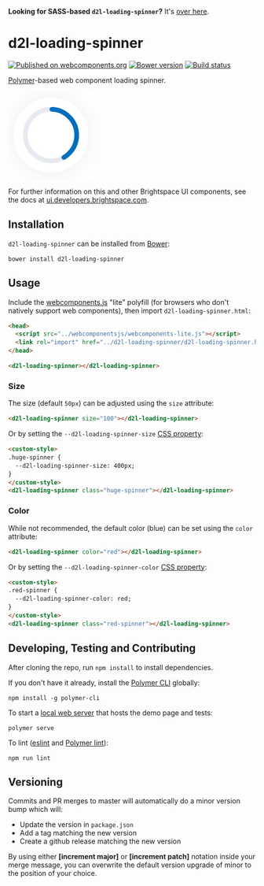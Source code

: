 **Looking for SASS-based `d2l-loading-spinner`?** It's [over here](https://github.com/BrightspaceUI/loading-spinner/tree/sass).

# d2l-loading-spinner
[![Published on webcomponents.org](https://img.shields.io/badge/webcomponents.org-published-blue.svg)](https://www.webcomponents.org/element/BrightspaceUI/loading-spinner)
[![Bower version][bower-image]][bower-url]
[![Build status][ci-image]][ci-url]

[Polymer](https://www.polymer-project.org)-based web component loading spinner.

![screenshot of loading component](/loading-spinner.gif?raw=true)

For further information on this and other Brightspace UI components, see the docs at [ui.developers.brightspace.com](http://ui.developers.brightspace.com/).

## Installation

`d2l-loading-spinner` can be installed from [Bower][bower-url]:
```shell
bower install d2l-loading-spinner
```

## Usage

Include the [webcomponents.js](http://webcomponents.org/polyfills/) "lite" polyfill (for browsers who don't natively support web components), then import `d2l-loading-spinner.html`:

```html
<head>
  <script src="../webcomponentsjs/webcomponents-lite.js"></script>
  <link rel="import" href="../d2l-loading-spinner/d2l-loading-spinner.html">
</head>
```

<!---
```
<custom-element-demo>
  <template>
    <script src="../webcomponentsjs/webcomponents-lite.js"></script>
    <link rel="import" href="d2l-loading-spinner.html">
    <next-code-block></next-code-block>
  </template>
</custom-element-demo>
```
-->
```html
<d2l-loading-spinner></d2l-loading-spinner>
```

### Size

The size (default `50px`) can be adjusted using the `size` attribute:

```html
<d2l-loading-spinner size="100"></d2l-loading-spinner>
```

Or by setting the `--d2l-loading-spinner-size` [CSS property](https://www.polymer-project.org/2.0/docs/devguide/custom-css-properties):

```html
<custom-style>
.huge-spinner {
  --d2l-loading-spinner-size: 400px;
}
</custom-style>
<d2l-loading-spinner class="huge-spinner"></d2l-loading-spinner>
```

### Color

While not recommended, the default color (blue) can be set using the `color` attribute:

```html
<d2l-loading-spinner color="red"></d2l-loading-spinner>
```

Or by setting the `--d2l-loading-spinner-color` [CSS property](https://www.polymer-project.org/2.0/docs/devguide/custom-css-properties):

```html
<custom-style>
.red-spinner {
  --d2l-loading-spinner-color: red;
}
</custom-style>
<d2l-loading-spinner class="red-spinner"></d2l-loading-spinner>
```

## Developing, Testing and Contributing

After cloning the repo, run `npm install` to install dependencies.

If you don't have it already, install the [Polymer CLI](https://www.polymer-project.org/2.0/docs/tools/polymer-cli) globally:

```shell
npm install -g polymer-cli
```

To start a [local web server](https://www.polymer-project.org/2.0/docs/tools/polymer-cli-commands#serve) that hosts the demo page and tests:

```shell
polymer serve
```

To lint ([eslint](http://eslint.org/) and [Polymer lint](https://www.polymer-project.org/2.0/docs/tools/polymer-cli-commands#lint)):

```shell
npm run lint
```

[bower-url]: http://bower.io/search/?q=d2l-loading-spinner
[bower-image]: https://badge.fury.io/bo/d2l-loading-spinner.svg
[ci-url]: https://travis-ci.org/BrightspaceUI/loading-spinner
[ci-image]: https://travis-ci.org/BrightspaceUI/loading-spinner.svg?branch=master

## Versioning

Commits and PR merges to master will automatically do a minor version bump which will:
* Update the version in `package.json`
* Add a tag matching the new version
* Create a github release matching the new version

By using either **[increment major]** or **[increment patch]** notation inside your merge message, you can overwrite the default version upgrade of minor to the position of your choice.
